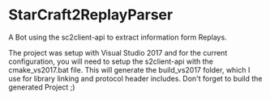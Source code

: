# StarCraft2ReplayParser
A Bot using the sc2client-api to extract information form Replays.

The project was setup with Visual Studio 2017 and for the current configuration, you will need to setup the s2client-api with the cmake_vs2017.bat file. This will generate the build_vs2017 folder, which I use for library linking and protocol header includes. Don't forget to build the generated Project ;)
